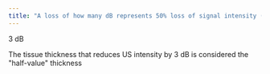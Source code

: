 ```yaml
---
title: "A loss of how many dB represents 50% loss of signal intensity (power0?"
---
```

3 dB

The tissue thickness that reduces US intensity by 3 dB is considered the &quot;half-value&quot; thickness

